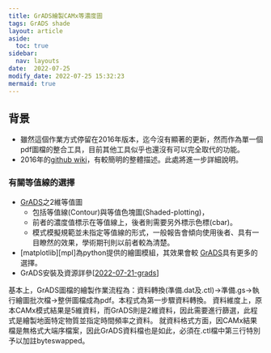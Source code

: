 ```yaml
---
title: GrADS繪製CAMx等濃度圖
tags: GrADS shade
layout: article
aside:
  toc: true
sidebar:
  nav: layouts
date:  2022-07-25
modify_date: 2022-07-25 15:32:23
mermaid: true
---
```

## 背景
- 雖然這個作業方式停留在2016年版本，迄今沒有顯著的更新，然而作為單一個pdf圖檔的整合工具，目前其他工具似乎也還沒有可以完全取代的功能。
- 2016年的[github wiki](https://github.com/sinotec2/CAMx_utility/wiki/avrg2grads(cn))，有較簡明的整體描述。此處將進一步詳細說明。
### 有關等值線的選擇
- [GrADS][grads]之2維等值圖
  - 包括等值線(Contour)與等值色塊圖(Shaded-plotting)，
  - 前者的濃度值標示在等值線上，後者則需要另外標示色標(cbar)。
  - 模式模擬規範並未指定等值線的形式，一般報告會傾向使用後者、具有一目瞭然的效果，學術期刊則以前者較為清楚。
- [matplotlib][mpl]為python提供的繪圖模組，其效果會較
[GrADS][grads]具有更多的選擇。
- GrADS安裝及資源詳參[[2022-07-21-grads]]


基本上，GrADS圖檔的繪製作業流程為：資料轉換(準備.dat及.ctl)→準備.gs→執行繪圖批次檔→整併圖檔成為pdf。本程式為第一步驟資料轉換。
資料維度上，原本CAMx模式結果是5維資料，而GrADS則是2維資料，因此需要進行篩選，此程式是繪製地面特定物質並指定時間頻率之資料。 就資料格式方面，因CAMx結果檔是無格式大端序檔案，因此GrADS資料檔也是如此，必須在.ctl檔中第三行特別予以加註byteswapped。


[grads]: https://sinotec2.github.io/FAQ/2022/07/21/grads.html "GrADS筆記"
[//begin]: # "Autogenerated link references for markdown compatibility"
[2022-07-21-grads]: https://sinotec2.github.io/FAQ/2022/07/21/grads.html "GrADS筆記"
[//end]: # "Autogenerated link references"